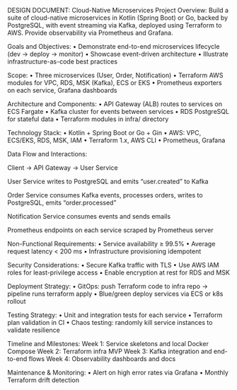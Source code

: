 DESIGN DOCUMENT: Cloud-Native Microservices Project
Overview:
Build a suite of cloud-native microservices in Kotlin (Spring Boot) or Go, backed by PostgreSQL, with event streaming via Kafka, deployed using Terraform to AWS. Provide observability via Prometheus and Grafana.

Goals and Objectives:
• Demonstrate end-to-end microservices lifecycle (dev → deploy → monitor)
• Showcase event-driven architecture
• Illustrate infrastructure-as-code best practices

Scope:
• Three microservices (User, Order, Notification)
• Terraform AWS modules for VPC, RDS, MSK (Kafka), ECS or EKS
• Prometheus exporters on each service, Grafana dashboards

Architecture and Components:
• API Gateway (ALB) routes to services on ECS Fargate
• Kafka cluster for events between services
• RDS PostgreSQL for stateful data
• Terraform modules in infra/ directory

Technology Stack:
• Kotlin + Spring Boot or Go + Gin
• AWS: VPC, ECS/EKS, RDS, MSK, IAM
• Terraform 1.x, AWS CLI
• Prometheus, Grafana

Data Flow and Interactions:

Client → API Gateway → User Service

User Service writes to PostgreSQL and emits “user.created” to Kafka

Order Service consumes Kafka events, processes orders, writes to PostgreSQL, emits “order.processed”

Notification Service consumes events and sends emails

Prometheus endpoints on each service scraped by Prometheus server

Non-Functional Requirements:
• Service availability ≥ 99.5%
• Average request latency < 200 ms
• Infrastructure provisioning idempotent

Security Considerations:
• Secure Kafka traffic with TLS
• Use AWS IAM roles for least-privilege access
• Enable encryption at rest for RDS and MSK

Deployment Strategy:
• GitOps: push Terraform code to infra repo → pipeline runs terraform apply
• Blue/green deploy services via ECS or k8s rollout

Testing Strategy:
• Unit and integration tests for each service
• Terraform plan validation in CI
• Chaos testing: randomly kill service instances to validate resilience

Timeline and Milestones:
Week 1: Service skeletons and local Docker Compose
Week 2: Terraform infra MVP
Week 3: Kafka integration and end-to-end flows
Week 4: Observability dashboards and docs

Maintenance & Monitoring:
• Alert on high error rates via Grafana
• Monthly Terraform drift detection